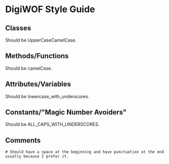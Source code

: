 # DigiWOF Style Guide

## Classes
Should be UpperCaseCamelCase.

## Methods/Functions
Should be camelCase.

## Attributes/Variables
Should be lowercase_with_underscores.

## Constants/"Magic Number Avoiders"
Should be ALL_CAPS_WITH_UNDERSCORES.

## Comments
`# Should have a space at the beginning and have punctuation at the end usually because I prefer it.`